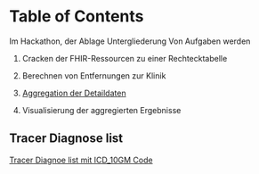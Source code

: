 # Table of Contents 
Im Hackathon, der Ablage Untergliederung Von Aufgaben werden

1. Cracken der FHIR-Ressourcen zu einer Rechtecktabelle

2. Berechnen von Entfernungen zur Klinik 

3. [Aggregation der Detaildaten](./Team3_Aggregation/)

4.  Visualisierung der aggregierten Ergebnisse

## Tracer Diagnose list 
[Tracer Diagnoe list mit ICD_10GM Code](https://zmi.uniklinikum-dresden.de/confluence/download/attachments/79997703/Tracerliste_f%C3%BCr_Schaufenster.xlsx?version=1&modificationDate=1610533779949&api=v2)
